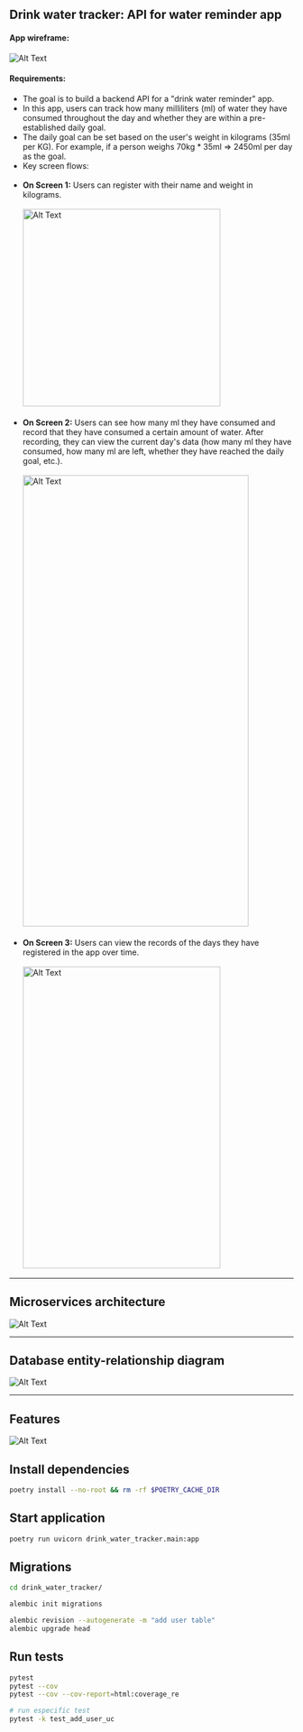 ## Drink water tracker: API for water reminder app

#### App wireframe:

![Alt Text](./img/wireframe-app/screen-full.png)

#### Requirements:

- The goal is to build a backend API for a "drink water reminder" app.
- In this app, users can track how many milliliters (ml) of water they have consumed throughout the day and whether they are within a pre-established daily goal.
- The daily goal can be set based on the user's weight in kilograms (35ml per KG). For example, if a person weighs 70kg \* 35ml => 2450ml per day as the goal.
- Key screen flows:
  <br><br>
- **On Screen 1:** Users can register with their name and weight in kilograms.
  <br><br>
  <img src="./img/wireframe-app/screen1.jpg" alt="Alt Text" width="350" height="350">
  <br><br>
- **On Screen 2:** Users can see how many ml they have consumed and record that they have consumed a certain amount of water. After recording, they can view the current day's data (how many ml they have consumed, how many ml are left, whether they have reached the daily goal, etc.).
  <br><br>
  <img src="./img/wireframe-app/screen2.jpg" alt="Alt Text" width="400" height="800">
  <br><br>
- **On Screen 3:** Users can view the records of the days they have registered in the app over time.
  <br><br>
  <img src="./img/wireframe-app/screen3.jpg" alt="Alt Text" width="350" height="535">

---

## Microservices architecture

![Alt Text](./img/architecture-diagram.png)

---

## Database entity-relationship diagram

![Alt Text](./img/db-entity-relationship.png)

---

## Features

![Alt Text](./img/features.png)

## Install dependencies

```bash
poetry install --no-root && rm -rf $POETRY_CACHE_DIR
```

## Start application

```bash
poetry run uvicorn drink_water_tracker.main:app
```

## Migrations

```bash
cd drink_water_tracker/

alembic init migrations

alembic revision --autogenerate -m "add user table"
alembic upgrade head
```

## Run tests

```bash
pytest
pytest --cov
pytest --cov --cov-report=html:coverage_re

# run especific test
pytest -k test_add_user_uc
```
